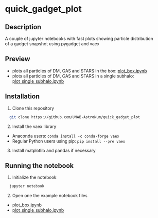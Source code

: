 # quick_gadget_plot

## Description

A couple of jupyter notebooks with fast plots showing particle distribution of a gadget snapshot using pygadget and vaex

## Preview

- plots all particles of DM, GAS and STARS in the box: [plot_box.ipynb](plot_box.ipynb)
- plots all particles of DM, GAS and STARS in a single subhalo: [plot_single_subhalo.ipynb](plot_single_subhalo.ipynb)

## Installation

1. Clone this repository
  ```bash
    git clone https://github.com/UNAB-AstroNum/quick_gadget_plot
  ```
  
2. Install the vaex library
  - Anaconda users: `conda install -c conda-forge vaex`
  - Regular Python users using pip: `pip install --pre vaex`

3.  Install matplotlib and pandas if necessary

## Running the notebook

1. Initialize the notebook
  ```bash
    jupyter notebook
  ```

2. Open one the example notebook files
  - [plot_box.ipynb](plot_box.ipynb)
  - [plot_single_subhalo.ipynb](plot_single_subhalo.ipynb)

